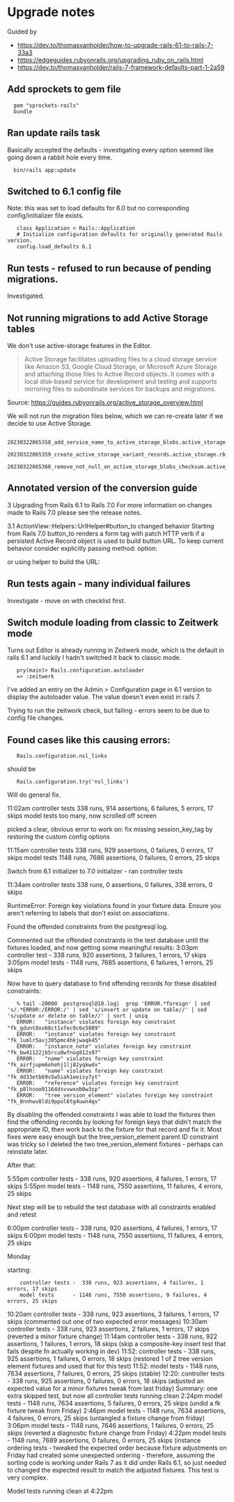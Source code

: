 # Upgrade notes

Guided by

* https://dev.to/thomasvanholder/how-to-upgrade-rails-61-to-rails-7-33a3
* https://edgeguides.rubyonrails.org/upgrading_ruby_on_rails.html
* https://dev.to/thomasvanholder/rails-7-framework-defaults-part-1-2a59


## Add sprockets to gem file

      gem "sprockets-rails"
      bundle


## Ran update rails task
Basically accepted the defaults - investigating every option seemed like going down a rabbit hole every time.

      bin/rails app:update

## Switched to 6.1 config file

Note: this was set to load defaults for 6.0 but no corresponding config/initializer file exists.

       class Application < Rails::Application
       # Initialize configuration defaults for originally generated Rails version.
       config.load_defaults 6.1



## Run tests - refused to run because of pending migrations.
Investigated.


## Not running migrations to add Active Storage tables
We don't use active-storage features in the Editor.

   >Active Storage facilitates uploading files to a cloud storage 
   >service like Amazon S3, Google Cloud Storage, or Microsoft Azure
   >Storage and attaching those files to Active Record objects. It
   >comes with a local disk-based service for development and
   >testing and supports mirroring files to subordinate services for
   >backups and migrations.

   Source: https://guides.rubyonrails.org/active_storage_overview.html

We will not run the migration files below, which we can re-create later if we decide to use Active Storage.

       20230322065358_add_service_name_to_active_storage_blobs.active_storage.rb
       20230322065359_create_active_storage_variant_records.active_storage.rb
       20230322065360_remove_not_null_on_active_storage_blobs_checksum.active_storage.rb


## Annotated version of the conversion guide

3 Upgrading from Rails 6.1 to Rails 7.0
For more information on changes made to Rails 7.0 please see the release notes.

3.1 ActionView::Helpers::UrlHelper#button_to changed behavior
Starting from Rails 7.0 button_to renders a form tag with patch HTTP verb if a persisted Active Record object is used to build button URL. To keep current behavior consider explicitly passing method: option:

or using helper to build the URL:


## Run tests again - many individual failures
Investigate - move on with checklist first.

## Switch module loading from classic to Zeitwerk mode

Turns out Editor is already running in Zeitwerk mode, which is the default in rails 6.1 and luckily I hadn't switched it back to classic mode.

       pry(main)> Rails.configuration.autoloader
       => :zeitwerk

I've added an entry on the Admin > Configuration page in 6.1 version to display the autoloader value.  The value doesn't even exist in rails 7.


Trying to run the zeitwork check, but failing - errors seem to be due to config file changes.


## Found cases like this causing errors:

       Rails.configuration.nsl_links

should be 

       Rails.configuration.try('nsl_links')

Will do general fix.



11:02am    controller tests 338 runs, 914 assertions, 6 failures, 5 errors, 17 skips 
           model tests  too many, now scrolled off screen

picked a clear, obvious error to work on: fix missing session_key_tag by restoring the custom config options

11:15am    controller tests 338 runs, 929 assertions, 0 failures, 0 errors, 17 skips
           model tests      1148 runs, 7686 assertions, 0 failures, 0 errors, 25 skips

Switch from 6.1 initializer to 7.0 initializer - ran controller tests

11:34am    controller tests 338 runs, 0 assertions, 0 failures, 338 errors, 0 skips

RuntimeError: Foreign key violations found in your fixture data. Ensure you aren't referring to labels that don't exist on associations.

Found the offended constraints from the postgresql log.

Commented out the offended constraints in the test database until the fixtures loaded, and now getting some meaningful results:
3:03pm     controller test -  338 runs, 920 assertions, 3 failures, 1 errors, 17 skips
3:05pm     model tests     - 1148 runs, 7685 assertions, 6 failures, 1 errors, 25 skips

Now have to query database to find offending records for these disabled constraints:

       % tail -20000  postgresql@10.log|  grep 'ERROR.*foreign' | sed 's/.*ERROR:/ERROR:/' | sed 's/insert or update on table//' | sed 's/update or delete on table//' | sort | uniq
       ERROR:   "instance" violates foreign key constraint "fk_gdunt8xo68ct1vfec9c6x5889"
       ERROR:   "instance" violates foreign key constraint "fk_lumlr5avj305pmc4hkjwaqk45"
       ERROR:   "instance_note" violates foreign key constraint "fk_bw41122jb5rcu8wfnog812s97"
       ERROR:   "name" violates foreign key constraint "fk_airfjupm6ohehj1lj82yqkwdx"
       ERROR:   "name" violates foreign key constraint "fk_dd33etb69v5w5iah1eeisy7yt"
       ERROR:   "reference" violates foreign key constraint "fk_p8lhsoo01164dsvvwxob0w3sp"
       ERROR:   "tree_version_element" violates foreign key constraint "fk_8nnhwv8ldi9ppol6tg4uwn4qv"

By disabling the offended constraints I was able to load the fixtures then find the offending records by looking for foreign keys that didn't match the appropriate ID, then work back to the fixture for that record and fix it.  Most fixes were easy enough but the tree_version_element parent ID constraint was tricky so I deleted the two tree_version_element fixtures - perhaps can reinstate later.

After that:

5:55pm controller tests -  338 runs, 920 assertions, 4 failures, 1 errors, 17 skips
5:55pm model tests      - 1148 runs, 7550 assertions, 11 failures, 4 errors, 25 skips

Next step will be to rebuild the test database with all constraints enabled and retest

6:00pm controller tests -  338 runs, 920 assertions, 4 failures, 1 errors, 17 skips
6:00pm model tests      - 1148 runs, 7550 assertions, 11 failures, 4 errors, 25 skips


Monday

starting:

        controller tests -  338 runs, 923 assertions, 4 failures, 1 errors, 17 skips
        model tests      - 1148 runs, 7550 assertions, 9 failures, 4 errors, 25 skips


10:20am controller tests -  338 runs, 923 assertions, 3 failures, 1 errors, 17 skips (commented out one of two expected error messages)
10:30am controller tests -  338 runs, 923 assertions, 2 failures, 1 errors, 17 skips (reverted a minor fixture change)
11:14am controller tests -  338 runs, 922 assertions, 1 failures, 1 errors, 18 skips (skip a composite-key insert test that fails despite fn actually working in dev)
11:52:  controller tests -  338 runs, 925 assertions, 1 failures, 0 errors, 18 skips (restored 1 of 2 tree version element fixtures and used that for this test)
11:52:  model tests      - 1148 runs, 7634 assertions, 7 failures, 0 errors, 25 skips (stable)
12:20:  controller tests -  338 runs, 925 assertions, 0 failures, 0 errors, 18 skips (adjusted an expected value for a minor fixtures tweak from last friday)
Summary: one extra skipped test, but now all controller tests running clean
2:24pm  model tests      - 1148 runs, 7634 assertions, 5 failures, 0 errors, 25 skips (undid a fk fixture tweak from Friday)
2:46pm  model tests      - 1148 runs, 7634 assertions, 4 failures, 0 errors, 25 skips (untangled a fixture change from friday)
3:06pm  model tests      - 1148 runs, 7646 assertions, 1 failures, 0 errors, 25 skips (reverted a diagnostic fixture change from Friday)
4:22pm  model tests      - 1148 runs, 7689 assertions, 0 failures, 0 errors, 25 skips (instance ordering tests - tweaked the expected order because fixture adjustments on Friday had created some unexpected ordering - therefore, assuming the sorting code is working under Rails 7 as it did under Rails 6.1, so just needed to changed the expected result to match the adjusted fixtures.  This test is very complex.

Model tests running clean at 4:22pm



